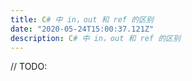 ```yaml
---
title: C# 中 in，out 和 ref 的区别
date: "2020-05-24T15:00:37.121Z"
description: C# 中 in，out 和 ref 的区别
---
```


// TODO: 
